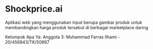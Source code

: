 # Shockprice.ai
Aplikasi web yang menggunakan input berupa gambar produk untuk membandingkan harga produk tersebut di berbagai marketplace daring

Kelompok Apa Ya:
Anggota 3: Muhammad Farras Ilhami - 20/456843/TK/50667
